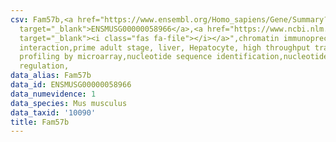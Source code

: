 ```yaml
---
csv: Fam57b,<a href="https://www.ensembl.org/Homo_sapiens/Gene/Summary?db=core;g=ENSMUSG00000058966"
  target="_blank">ENSMUSG00000058966</a>,<a href="https://www.ncbi.nlm.nih.gov/pubmed/23834426"
  target="_blank"><i class="fas fa-file"></i></a>",chromatin immunoprecipitation assay,direct
  interaction,prime adult stage, liver, Hepatocyte, high throughput transcription
  profiling by microarray,nucleotide sequence identification,nucleotide sequence identification,transcriptional
  regulation,
data_alias: Fam57b
data_id: ENSMUSG00000058966
data_numevidence: 1
data_species: Mus musculus
data_taxid: '10090'
title: Fam57b
---
```

